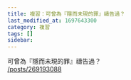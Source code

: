 ```yaml
---
title: 複習：可曾為『隱而未現的罪』禱告過？
last_modified_at: 1697643300
category: 複習
tags: []
sidebar: 
---
```


 <p>可曾為『隱而未現的罪』禱告過？<br>
<a href="/posts/269193088" target="_blank">/posts/269193088</a></p>

<p>&nbsp;</p>
